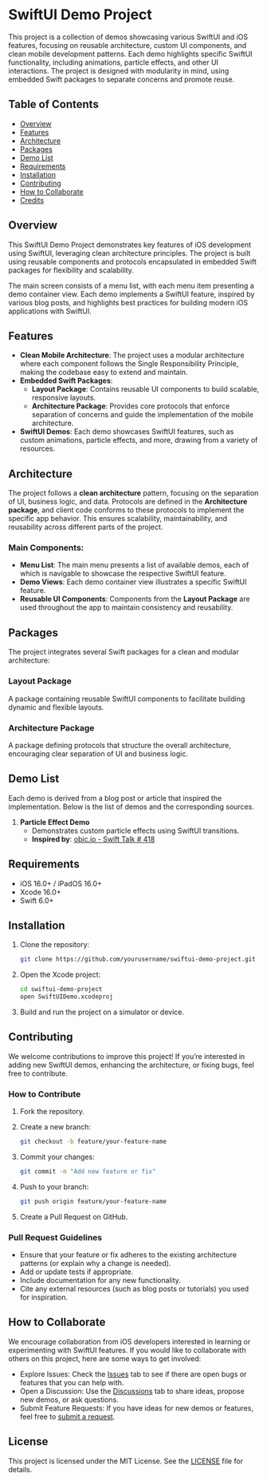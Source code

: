 # SwiftUI Demo Project

This project is a collection of demos showcasing various SwiftUI and iOS features, focusing on reusable architecture, custom UI components, and clean mobile development patterns. Each demo highlights specific SwiftUI functionality, including animations, particle effects, and other UI interactions. The project is designed with modularity in mind, using embedded Swift packages to separate concerns and promote reuse.

## Table of Contents
- [Overview](#overview)
- [Features](#features)
- [Architecture](#architecture)
- [Packages](#packages)
- [Demo List](#demo-list)
- [Requirements](#requirements)
- [Installation](#installation)
- [Contributing](#contributing)
- [How to Collaborate](#how-to-collaborate)
- [Credits](#credits)

## Overview

This SwiftUI Demo Project demonstrates key features of iOS development using SwiftUI, leveraging clean architecture principles. The project is built using reusable components and protocols encapsulated in embedded Swift packages for flexibility and scalability.

The main screen consists of a menu list, with each menu item presenting a demo container view. Each demo implements a SwiftUI feature, inspired by various blog posts, and highlights best practices for building modern iOS applications with SwiftUI.

## Features

- **Clean Mobile Architecture**: The project uses a modular architecture where each component follows the Single Responsibility Principle, making the codebase easy to extend and maintain.
- **Embedded Swift Packages**:
  - **Layout Package**: Contains reusable UI components to build scalable, responsive layouts.
  - **Architecture Package**: Provides core protocols that enforce separation of concerns and guide the implementation of the mobile architecture.
- **SwiftUI Demos**: Each demo showcases SwiftUI features, such as custom animations, particle effects, and more, drawing from a variety of resources.

## Architecture

The project follows a **clean architecture** pattern, focusing on the separation of UI, business logic, and data. Protocols are defined in the **Architecture package**, and client code conforms to these protocols to implement the specific app behavior. This ensures scalability, maintainability, and reusability across different parts of the project.

### Main Components:
- **Menu List**: The main menu presents a list of available demos, each of which is navigable to showcase the respective SwiftUI feature.
- **Demo Views**: Each demo container view illustrates a specific SwiftUI feature.
- **Reusable UI Components**: Components from the **Layout Package** are used throughout the app to maintain consistency and reusability.

## Packages

The project integrates several Swift packages for a clean and modular architecture:

### Layout Package
A package containing reusable SwiftUI components to facilitate building dynamic and flexible layouts.

### Architecture Package
A package defining protocols that structure the overall architecture, encouraging clear separation of UI and business logic.

## Demo List

Each demo is derived from a blog post or article that inspired the implementation. Below is the list of demos and the corresponding sources.

1. **Particle Effect Demo**  
   - Demonstrates custom particle effects using SwiftUI transitions.
   - **Inspired by**: [objc.io - Swift Talk # 418](https://talk.objc.io/episodes/S01E418-particle-effects-part-1)

## Requirements

- iOS 16.0+ / iPadOS 16.0+
- Xcode 16.0+
- Swift 6.0+

## Installation

1. Clone the repository:
   ```bash
   git clone https://github.com/yourusername/swiftui-demo-project.git

2. Open the Xcode project:
    ```bash
    cd swiftui-demo-project
    open SwiftUIDemo.xcodeproj

3. Build and run the project on a simulator or device.

## Contributing

We welcome contributions to improve this project! If you’re interested in adding new SwiftUI demos, enhancing the architecture, or fixing bugs, feel free to contribute.

### How to Contribute

1.	Fork the repository.

2.	Create a new branch:
     ```bash
     git checkout -b feature/your-feature-name

3.  Commit your changes:
     ```bash
     git commit -m "Add new feature or fix"

4.	Push to your branch:
     ```bash
     git push origin feature/your-feature-name

5.	Create a Pull Request on GitHub.

### Pull Request Guidelines

- Ensure that your feature or fix adheres to the existing architecture patterns (or explain why a change is needed).
- Add or update tests if appropriate.
- Include documentation for any new functionality.
- Cite any external resources (such as blog posts or tutorials) you used for inspiration.

## How to Collaborate

We encourage collaboration from iOS developers interested in learning or experimenting with SwiftUI features. If you would like to collaborate with others on this project, here are some ways to get involved:

- Explore Issues: Check the [Issues](https://github.com/AppManJones/MobileShowcase/issues) tab to see if there are open bugs or features that you can help with.
- Open a Discussion: Use the [Discussions](https://github.com/AppManJones/MobileShowcase/discussions) tab to share ideas, propose new demos, or ask questions.
- Submit Feature Requests: If you have ideas for new demos or features, feel free to [submit a request](https://github.com/AppManJones/MobileShowcase/issues/new).

## License

This project is licensed under the MIT License. See the [LICENSE](LICENSE) file for details.